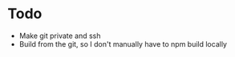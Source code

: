 # Todo

- Make git private and ssh
- Build from the git, so I don't manually have to npm build locally
